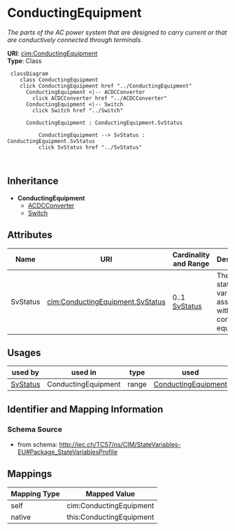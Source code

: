 # ConductingEquipment


_The parts of the AC power system that are designed to carry current or that are conductively connected through terminals._





**URI**: [cim:ConductingEquipment](http://iec.ch/TC57/CIM100#ConductingEquipment)<br />
**Type**: Class




```mermaid
 classDiagram
    class ConductingEquipment
    click ConductingEquipment href "../ConductingEquipment"
      ConductingEquipment <|-- ACDCConverter
        click ACDCConverter href "../ACDCConverter"
      ConductingEquipment <|-- Switch
        click Switch href "../Switch"
      
      ConductingEquipment : ConductingEquipment.SvStatus
        
          ConductingEquipment --> SvStatus : ConductingEquipment.SvStatus
          click SvStatus href "../SvStatus"
        
      
```





## Inheritance
* **ConductingEquipment**
    * [ACDCConverter](ACDCConverter.md)
    * [Switch](Switch.md)



## Attributes


| Name | URI | Cardinality and Range | Description | Inheritance |
| ---  | --- | --- | --- | --- |
| SvStatus | [cim:ConductingEquipment.SvStatus](http://iec.ch/TC57/CIM100#ConductingEquipment.SvStatus) | 0..1 <br />  [SvStatus](SvStatus.md)  | The status state variable associated with this conducting equipment | direct |





## Usages

| used by | used in | type | used |
| ---  | --- | --- | --- |
| [SvStatus](SvStatus.md) | ConductingEquipment | range | [ConductingEquipment](ConductingEquipment.md) |






## Identifier and Mapping Information







### Schema Source


* from schema: http://iec.ch/TC57/ns/CIM/StateVariables-EU#Package_StateVariablesProfile





## Mappings

| Mapping Type | Mapped Value |
| ---  | ---  |
| self | cim:ConductingEquipment |
| native | this:ConductingEquipment |




